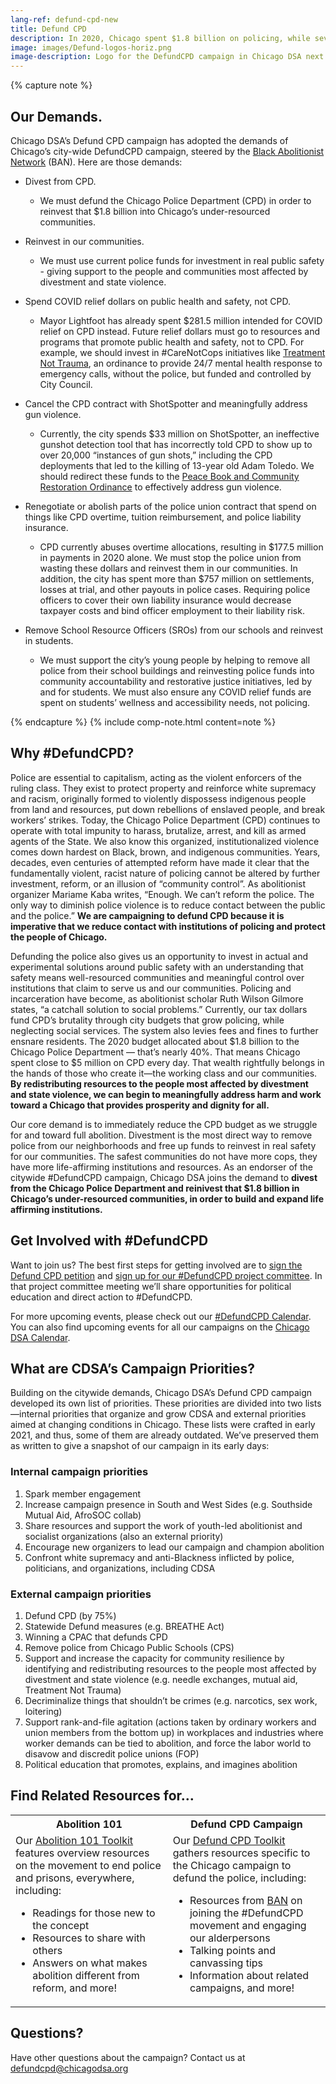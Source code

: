```yaml
---
lang-ref: defund-cpd-new
title: Defund CPD
description: In 2020, Chicago spent $1.8 billion on policing, while severely under-funding vital public services. We must defund the Chicago Police Department (CPD) in order to protect one another from their violence and redirect those funds into our communities.
image: images/Defund-logos-horiz.png
image-description: Logo for the DefundCPD campaign in Chicago DSA next to the citywide DefundCPD logo.
---
```


{% capture note %}

## Our Demands.

Chicago DSA’s Defund CPD campaign has adopted the demands of Chicago’s city-wide DefundCPD campaign, steered by the [Black Abolitionist Network](https://actionnetwork.org/forms/sign-on-to-demand-defunding-of-the-chicago-police-department) (BAN). Here are those demands:

- Divest from CPD.

  - We must defund the Chicago Police Department (CPD) in order to reinvest that $1.8 billion into Chicago’s under-resourced communities.

- Reinvest in our communities.

  - We must use current police funds for investment in real public safety - giving support to the people and communities most affected by divestment and state violence.

- Spend COVID relief dollars on public health and safety, not CPD.

  - Mayor Lightfoot has already spent $281.5 million intended for COVID relief on CPD instead. Future relief dollars must go to resources and programs that promote public health and safety, not to CPD. For example, we should invest in #CareNotCops initiatives like [Treatment Not Trauma](https://www.jacobinmag.com/2021/04/social-workers-police-chicago-co-responder-model), an ordinance to provide 24/7 mental health response to emergency calls, without the police, but funded and controlled by City Council.

- Cancel the CPD contract with ShotSpotter and meaningfully address gun violence.

  - Currently, the city spends $33 million on ShotSpotter, an ineffective gunshot detection tool that has incorrectly told CPD to show up to over 20,000 “instances of gun shots,” including the CPD deployments that led to the killing of 13-year old Adam Toledo. We should redirect these funds to the [Peace Book and Community Restoration Ordinance](https://actionnetwork.org/petitions/cancel-shotspotter-and-support-community-led-solutions-to-address-gun-violence-in-chicago?source=direct_link) to effectively address gun violence.

- Renegotiate or abolish parts of the police union contract that spend on things like CPD overtime, tuition reimbursement, and police liability insurance.

  - CPD currently abuses overtime allocations, resulting in $177.5 million in payments in 2020 alone. We must stop the police union from wasting these dollars and reinvest them in our communities. In addition, the city has spent more than $757 million on settlements, losses at trial, and other payouts in police cases. Requiring police officers to cover their own liability insurance would decrease taxpayer costs and bind officer employment to their liability risk.

- Remove School Resource Officers (SROs) from our schools and reinvest in students.
  - We must support the city’s young people by helping to remove all police from their school buildings and reinvesting police funds into community accountability and restorative justice initiatives, led by and for students. We must also ensure any COVID relief funds are spent on students’ wellness and accessibility needs, not policing.

{% endcapture %}
{% include comp-note.html content=note %}

## Why #DefundCPD?

Police are essential to capitalism, acting as the violent enforcers of the ruling class. They exist to protect property and reinforce white supremacy and racism, originally formed to violently dispossess indigenous people from land and resources, put down rebellions of enslaved people, and break workers’ strikes. Today, the Chicago Police Department (CPD) continues to operate with total impunity to harass, brutalize, arrest, and kill as armed agents of the State. We also know this organized, institutionalized violence comes down hardest on Black, brown, and indigenous communities. Years, decades, even centuries of attempted reform have made it clear that the fundamentally violent, racist nature of policing cannot be altered by further investment, reform, or an illusion of “community control”. As abolitionist organizer Mariame Kaba writes, “Enough. We can’t reform the police. The only way to diminish police violence is to reduce contact between the public and the police.” **We are campaigning to defund CPD because it is imperative that we reduce contact with institutions of policing and protect the people of Chicago.**

Defunding the police also gives us an opportunity to invest in actual and experimental solutions around public safety with an understanding that safety means well-resourced communities and meaningful control over institutions that claim to serve us and our communities. Policing and incarceration have become, as abolitionist scholar Ruth Wilson Gilmore states, “a catchall solution to social problems.” Currently, our tax dollars fund CPD’s brutality through city budgets that grow policing, while neglecting social services. The system also levies fees and fines to further ensnare residents. The 2020 budget allocated about $1.8 billion to the Chicago Police Department — that’s nearly 40%. That means Chicago spent close to $5 million on CPD every day. That wealth rightfully belongs in the hands of those who create it—the working class and our communities. **By redistributing resources to the people most affected by divestment and state violence, we can begin to meaningfully address harm and work toward a Chicago that provides prosperity and dignity for all.**

Our core demand is to immediately reduce the CPD budget as we struggle for and toward full abolition. Divestment is the most direct way to remove police from our neighborhoods and free up funds to reinvest in real safety for our communities. The safest communities do not have more cops, they have more life-affirming institutions and resources. As an endorser of the citywide #DefundCPD campaign, Chicago DSA joins the demand to **divest from the Chicago Police Department and reinivest that $1.8 billion in Chicago’s under-resourced communities, in order to build and expand life affirming institutions.**

## Get Involved with #DefundCPD

Want to join us? The best first steps for getting involved are to [sign the Defund CPD petition](http://bit.ly/DemandDefundCPD) and [sign up for our #DefundCPD project committee](https://actionnetwork.org/forms/join-chicago-dsas-campaign-to-defund-cpd-fund-our-communities/). In that project committee meeting we’ll share opportunities for political education and direct action to #DefundCPD.

For more upcoming events, please check out our [#DefundCPD Calendar](https://docs.google.com/document/d/1Eih3SIAZUPHwrA0dJ72UV3cQzJ70JJL4UtUJ7xKdAFg/edit?usp=sharing). You can also find upcoming events for all our campaigns on the [Chicago DSA Calendar](https://teamup.com/ksc3uaa38o41o2vz8o?view=a).

## What are CDSA’s Campaign Priorities?

Building on the citywide demands, Chicago DSA’s Defund CPD campaign developed its own list of priorities. These priorities are divided into two lists—internal priorities that organize and grow CDSA and external priorities aimed at changing conditions in Chicago. These lists were crafted in early 2021, and thus, some of them are already outdated. We’ve preserved them as written to give a snapshot of our campaign in its early days:

### Internal campaign priorities

1. Spark member engagement
2. Increase campaign presence in South and West Sides (e.g. Southside Mutual Aid, AfroSOC collab)
3. Share resources and support the work of youth-led abolitionist and socialist organizations (also an external priority)
4. Encourage new organizers to lead our campaign and champion abolition
5. Confront white supremacy and anti-Blackness inflicted by police, politicians, and organizations, including CDSA

### External campaign priorities

1. Defund CPD (by 75%)
2. Statewide Defund measures (e.g. BREATHE Act)
3. Winning a CPAC that defunds CPD
4. Remove police from Chicago Public Schools (CPS)
5. Support and increase the capacity for community resilience by identifying and redistributing resources to the people most affected by divestment and state violence (e.g. needle exchanges, mutual aid, Treatment Not Trauma)
6. Decriminalize things that shouldn’t be crimes (e.g. narcotics, sex work, loitering)
7. Support rank-and-file agitation (actions taken by ordinary workers and union members from the bottom up) in workplaces and industries where worker demands can be tied to abolition, and force the labor world to disavow and discredit police unions (FOP)
8. Political education that promotes, explains, and imagines abolition

## Find Related Resources for…

<table width="100%">
  <tr>
  <th>Abolition 101</th>
  <th>Defund CPD Campaign</th>
  </tr>
  <tr>
    <td> Our <a href="https://docs.google.com/document/d/1FMqwLmn5RS39iajnKX9wzvIGVQfKuszmXERUfnSe0GM/edit?usp=sharing" target="_blank">Abolition 101 Toolkit</a> features overview resources on the movement to end police and prisons, everywhere, including: 
      <ul>
        <li>Readings for those new to the concept </li>
        <li>Resources to share with others</li>
        <li>Answers on what makes abolition different from reform, and more! </li>
      </ul>
    </td>
    <td> Our <a href="https://docs.google.com/document/d/1n2P0G4MPG7cJG0U8H2bpmsqmyP0eJ8b88-WX87yCWXQ/edit#" target="_blank">Defund CPD Toolkit</a> gathers resources specific to the Chicago campaign to defund the police, including:
      <ul>
        <li>Resources from <a href="https://twitter.com/blkabolitionchi?lang=en" target="_blank">BAN</a> on joining the #DefundCPD movement and engaging our alderpersons</li>
        <li>Talking points and canvassing tips</li>
        <li>Information about related campaigns, and more!</li>
      </ul>
    </td>
  </tr>
</table>

## Questions?

Have other questions about the campaign? Contact us at [defundcpd@chicagodsa.org](mailto:defundcpd@chicagodsa.org)
